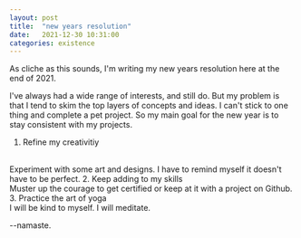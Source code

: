 ```yaml
---
layout: post
title:  "new years resolution"
date:   2021-12-30 10:31:00
categories: existence
---
```


As cliche as this sounds, I'm writing my new years resolution here at the end of 2021. 

I've always had a wide range of interests, and still do. But my problem is that I tend to skim the top layers of concepts and ideas. I can't stick to one thing and complete a pet project. So my main goal for the new year is to stay consistent with my projects.

1. Refine my creativitiy
<br />
Experiment with some art and designs. I have to remind myself it doesn't have to be perfect. 
2. Keep adding to my skills
<br />
Muster up the courage to get certified or keep at it with a project on Github.
3. Practice the art of yoga
<br />
I will be kind to myself. I will meditate.

 --namaste.

